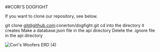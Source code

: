 
##CORI'S DOGFIGHT

If you want to clone our repository, see below.

git clone git@github.com:conerton/dogfight.git
cd into the directory it creates
Make a database.json file in the api directory
Delete the .ignore file in the api directory





![Cori's Woofers ERD (4)](https://user-images.githubusercontent.com/71336836/103917238-fcd36a00-50d2-11eb-8d7f-2471fe6edfa3.png)







